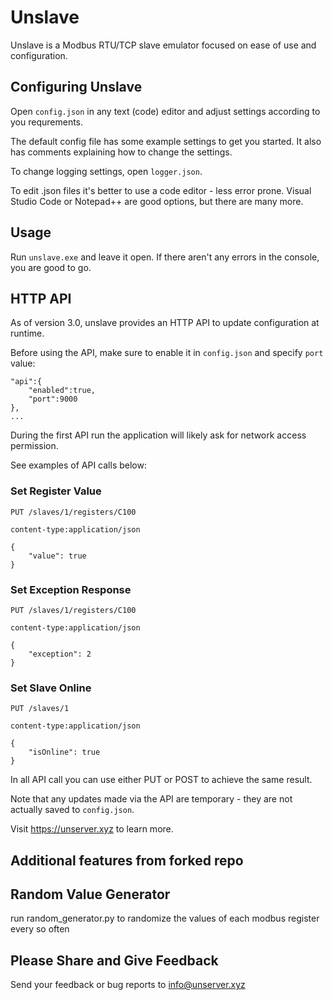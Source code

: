 # Unslave
Unslave is a Modbus RTU/TCP slave emulator focused on ease of use 
and configuration.

## Configuring Unslave
Open `config.json` in any text (code) editor and 
adjust settings according to you requrements.

The default config file has some example settings to get you started.
It also has comments explaining how to change the settings.

To change logging settings, open `logger.json`.

To edit .json files it's better to use a code editor - less error prone.
Visual Studio Code or Notepad++ are good options, but there are many more.

## Usage
Run `unslave.exe` and leave it open.
If there aren't any errors in the console, you are good to go.

## HTTP API
As of version 3.0, unslave provides an HTTP API to update configuration at runtime.

Before using the API, make sure to enable it in `config.json` and specify `port` value:
	
	"api":{
		"enabled":true,
		"port":9000
	},
	...

During the first API run the application will likely ask for network access permission.

See examples of API calls below:

### Set Register Value

	PUT /slaves/1/registers/C100

	content-type:application/json

	{
		"value": true
	}

### Set Exception Response

	PUT /slaves/1/registers/C100

	content-type:application/json

	{
		"exception": 2
	}

### Set Slave Online

	PUT /slaves/1

	content-type:application/json

	{
		"isOnline": true
	}


In all API call you can use either PUT or POST to achieve the same result.

Note that any updates made via the API are temporary - they are not actually saved to `config.json`.

Visit https://unserver.xyz to learn more.

## Additional features from forked repo

## Random Value Generator
run random_generator.py to randomize the values of each modbus register every so often

## Please Share and Give Feedback
Send your feedback or bug reports to info@unserver.xyz

